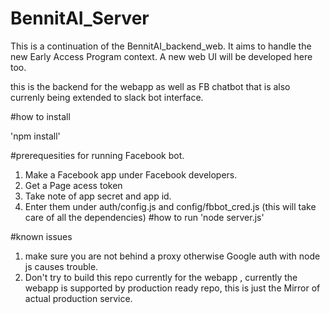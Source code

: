 # BennitAI_Server
This is a continuation of the BennitAI_backend_web. It aims to handle the new Early Access Program context. A new web UI will be developed here too.

this is the backend for the webapp as well as FB chatbot that is also currenly being extended to slack bot interface.

#how to install

'npm install'

#prerequesities for running Facebook bot.
1. Make a Facebook app under Facebook developers.
2. Get a Page acess token
3. Take note of app secret and app id.
4. Enter them under auth/config.js and config/fbbot_cred.js
(this will take care of all the dependencies)
#how to run
'node server.js'

#known issues
1. make sure you are not behind a proxy otherwise Google auth with node js causes trouble.
2. Don't try to build this repo currently for the webapp , currently the webapp is supported 
    by production ready repo, this is just the Mirror of actual production service.

 